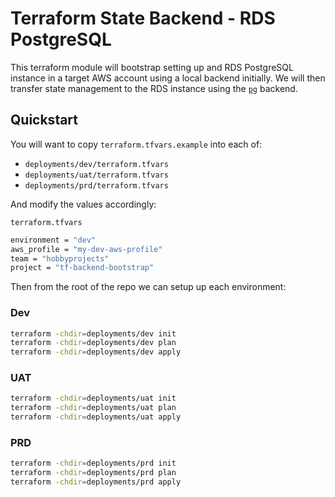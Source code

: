 # Terraform State Backend - RDS PostgreSQL

This terraform module will bootstrap setting up and RDS PostgreSQL instance in 
a target AWS account using a local backend initially. We will then transfer
state management to the RDS instance using the [`pg`](https://developer.hashicorp.com/terraform/language/settings/backends/pg) backend.

## Quickstart

You will want to copy `terraform.tfvars.example` into each of:
 - `deployments/dev/terraform.tfvars`
 - `deployments/uat/terraform.tfvars`
 - `deployments/prd/terraform.tfvars`

And modify the values accordingly:

`terraform.tfvars`

```sh
environment = "dev"
aws_profile = "my-dev-aws-profile"
team = "hobbyprojects"
project = "tf-backend-bootstrap"
```

Then from the root of the repo we can setup up each environment:

### Dev

```sh
terraform -chdir=deployments/dev init
terraform -chdir=deployments/dev plan
terraform -chdir=deployments/dev apply
```

### UAT

```sh
terraform -chdir=deployments/uat init
terraform -chdir=deployments/uat plan
terraform -chdir=deployments/uat apply
```

### PRD

```sh
terraform -chdir=deployments/prd init
terraform -chdir=deployments/prd plan
terraform -chdir=deployments/prd apply
```